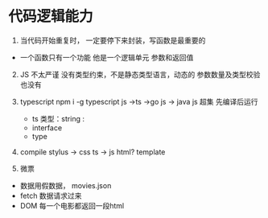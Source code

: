 # 代码逻辑能力

1. 当代码开始重复时， 一定要停下来封装，写函数是最重要的
  - 一个函数只有一个功能
    他是一个逻辑单元
    参数和返回值

2. JS 不太严谨
    没有类型约束，不是静态类型语言，动态的
    参数数量及类型校验也没有

3. typescript   npm i -g typescript
    js ->ts ->go
    js  -> java
    js 超集
    先编译后运行
    - ts 类型：string :
    - interface
    - type

4. compile
    stylus -> css
    ts -> js
    html? template 

5. 微票
  - 数据用假数据， movies.json
  - fetch  数据请求过来
  - DOM 每一个电影都返回一段html
